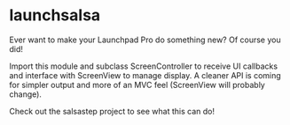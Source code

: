 # launchsalsa
Ever want to make your Launchpad Pro do something new? Of course you did!

Import this module and subclass ScreenController to receive UI callbacks and interface with ScreenView to manage display.
A cleaner API is coming for simpler output and more of an MVC feel (ScreenView will probably change).

Check out the salsastep project to see what this can do!
